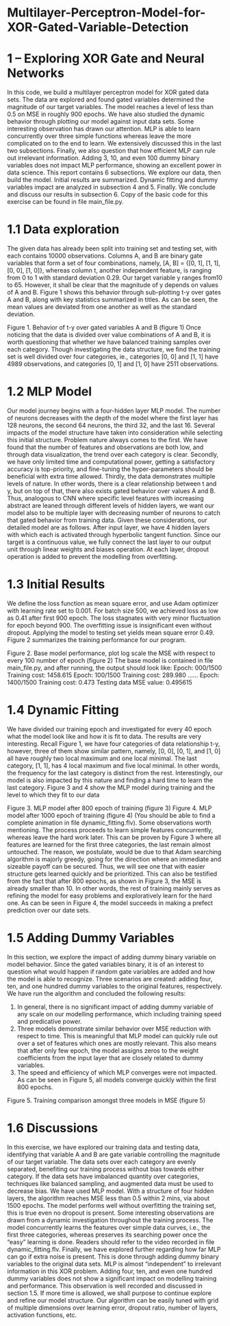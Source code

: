 # Multilayer-Perceptron-Model-for-XOR-Gated-Variable-Detection
# 1 – Exploring XOR Gate and Neural Networks
In this code, we build a multilayer perceptron model for XOR gated data sets. The data are explored and found gated variables determined the magnitude of our target variables. The model reaches a level of less than 0.5 on MSE in roughly 900 epochs. We have also studied the dynamic behavior through plotting our model against input data sets. Some interesting observation has drawn our attention. MLP is able to learn concurrently over three simple functions whereas leave the more complicated on to the end to learn. We extensively discussed this in the last two subsections. Finally, we also question that how efficient MLP can rule out irrelevant information. Adding 3, 10, and even 100 dummy binary variables does not impact MLP performance, showing an excellent power in data science. 
This report contains 6 subsections. We explore our data, then build the model. Initial results are summarized. Dynamic fitting and dummy variables impact are analyzed in subsection 4 and 5. Finally. We conclude and discuss our results in subsection 6. Copy of the basic code for this exercise can be found in file main_file.py.
# 1.1 Data exploration
The given data has already been split into training set and testing set, with each contains 10000 observations. Columns A, and B are binary gate variables that form a set of four combinations, namely, [A, B] = {[0, 1], [1, 1], [0, 0], [1, 0]}, whereas column t, another independent feature, is ranging from 0 to 1 with standard deviation 0.29. Our target variable y ranges from10 to 65. However, it shall be clear that the magnitude of y depends on values of A and B.  Figure 1 shows this behavior through sub-plotting t-y over gates A and B, along with key statistics summarized in titles. As can be seen, the mean values are deviated from one another as well as the standard deviation. 
 
Figure 1. Behavior of t-y over gated variables A and B (figure 1)
Once noticing that the data is divided over value combinations of A and B, it is worth questioning that whether we have balanced training samples over each category. Though investigating the data structure, we find the training set is well divided over four categories, ie., categories [0, 0] and [1, 1] have 4989 observations, and categories [0, 1] and [1, 0] have 2511 observations.  
# 1.2 MLP Model
Our model journey begins with a four-hidden layer MLP model. The number of neurons decreases with the depth of the model where the first layer has 128 neurons, the second 64 neurons, the third 32, and the last 16. Several impacts of the model structure have taken into consideration while selecting this initial structure. Problem nature always comes to the first. We have found that the number of features and observations are both low, and through data visualization, the trend over each category is clear. Secondly, we have only limited time and computational power, getting a satisfactory accuracy is top-priority, and fine-tuning the hyper-parameters should be beneficial with extra time allowed. Thirdly, the data demonstrates multiple levels of nature. In other words, there is a clear relationship between t and y, but on top of that, there also exists gated behavior over values A and B. Thus, analogous to CNN where specific level features with increasing abstract are leaned through different levels of hidden layers, we want our model also to be multiple layer with decreasing number of neurons to catch that gated behavior from training data. 
Given these considerations, our detailed model are as follows. After input layer, we have 4 hidden layers with which each is activated through hyperbolic tangent function. Since our target is a continuous value, we fully connect the last layer to our output unit through linear weights and biases operation. At each layer, dropout operation is added to prevent the modelling from overfitting. 
# 1.3 Initial Results
We define the loss function as mean square error, and use Adam optimizer with learning rate set to 0.001. For batch size 500, we achieved loss as low as 0.41 after first 900 epoch. The loss stagnates with very minor fluctuation for epoch beyond 900. The overfitting issue is insignificant even without dropout. Applying the model to testing set yields mean square error 0.49. Figure 2 summarizes the training performance for our program. 
 
Figure 2. Base model performance, plot log scale the MSE with respect to every 100 number of epoch (figure 2)
The base model is contained in file main_file.py, and after running, the output should look like: 
Epoch: 000/1500 
Training cost: 1458.615
Epoch: 100/1500 
Training cost: 289.980
……
Epoch: 1400/1500 
Training cost: 0.473
Testing data MSE value: 0.495615
# 1.4 Dynamic Fitting
We have divided our training epoch and investigated for every 40 epoch what the model look like and how it is fit to data. The results are very interesting. 
Recall Figure 1, we have four categories of data relationship t-y, however, three of them show similar pattern, namely, [0, 0], [0, 1], and [1, 0] all have roughly two local maximum and one local minimal. The last category, [1, 1], has 4 local maximum and five local minimal. In other words, the frequency for the last category is distinct from the rest. Interestingly, our model is also impacted by this nature and finding a hard time to learn the last category. 
Figure 3 and 4 show the MLP model during training and the level to which they fit to our data
  
Figure 3. MLP model after 800 epoch of training (figure 3)   Figure 4. MLP model after 1000 epoch of training (figure 4)
 (You should be able to find a complete animation in file dynamic_fitting.flv). Some observations worth mentioning. The process proceeds to learn simple features concurrently, whereas leave the hard work later. This can be proven by Figure 3 where all features are learned for the first three categories, the last remain almost untouched. The reason, we postulate, would be due to that Adam searching algorithm is majorly greedy, going for the direction where an immediate and sizeable payoff can be secured. Thus, we will see one that with easier structure gets learned quickly and be prioritized. This can also be testified from the fact that after 800 epochs, as shown in Figure 3, the MSE is already smaller than 10. In other words, the rest of training mainly serves as refining the model for easy problems and exploratively learn for the hard one. As can be seen in Figure 4, the model succeeds in making a prefect prediction over our date sets. 
# 1.5 Adding Dummy Variables
In this section, we explore the impact of adding dummy binary variable on model behavior. Since the gated variables binary, it is of an interest to question what would happen if random gate variables are added and how the model is able to recognize. 
Three scenarios are created: adding four, ten, and one hundred dummy variables to the original features, respectively. We have run the algorithm and concluded the following results:
1.	In general, there is no significant impact of adding dummy variable of any scale on our modelling performance, which including training speed and predicative power.
2.	Three models demonstrate similar behavior over MSE reduction with respect to time. This is meaningful that MLP model can quickly rule out over a set of features which ones are mostly relevant. This also means that after only few epoch, the model assigns zeros to the weight coefficients from the input layer that are closely related to dummy variables. 
3.	The speed and efficiency of which MLP converges were not impacted. As can be seen in Figure 5, all models converge quickly within the first 800 epochs. 
 
Figure 5. Training comparison amongst three models in MSE (figure 5)
# 1.6 Discussions
In this exercise, we have explored our training data and testing data, identifying that variable A and B are gate variable controlling the magnitude of our target variable. The data sets over each category are evenly separated, benefiting our training process without bias towards either category. If the data sets have imbalanced quantity over categories, techniques like balanced sampling, and augmented data must be used to decrease bias. We have used MLP model. With a structure of four hidden layers, the algorithm reaches MSE less than 0.5 within 2 mins, via about 1500 epochs. The model performs well without overfitting the training set, this is true even no dropout is present. Some interesting observations are drawn from a dynamic investigation throughout the training process. The model concurrently learns the features over simple data curves, i.e., the first three categories, whereas preserves its searching power once the “easy” learning is done. Readers should refer to the video recorded in file dynamic_fitting.flv. 
Finally, we have explored further regarding how far MLP can go if extra noise is present. This is done through adding dummy binary variables to the original data sets. MLP is almost “independent” to irrelevant information in this XOR problem. Adding four, ten, and even one hundred dummy variables does not show a significant impact on modelling training and performance. This observation is well recorded and discussed in section 1.5. 
If more time is allowed, we shall purpose to continue explore and refine our model structure. Our algorithm can be easily tuned with grid of multiple dimensions over learning error, dropout ratio, number of layers, activation functions, etc. 
